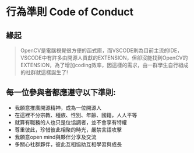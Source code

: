 # 行為準則 Code of Conduct
## 緣起

> OpenCV是電腦視覺很方便的函式庫，而VSCODE則為目前主流的IDE，VSCODE中有許多由開源人貢獻的EXTENSION，但卻沒能找到OpenCV的EXTENSION，為了增加coding效率，因這樣的需求，由一群學生自行組成的社群就這樣誕生了!

## 每一位參與者都應遵守以下準則:
* 我願意推廣開源精神，成為一位開源人
* 在這裡不分宗教、種族、性別、年齡、國籍，人人平等
* 就算有職務的人也只是位協調者，並不會享有特權
* 尊重彼此，珍惜彼此相聚的時光，嚴禁言語攻擊
* 我願意open mind與夥伴分享及交流
* 多關心社群夥伴，彼此互相協助互相學習與成長
